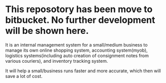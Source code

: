 # **This reposotory has been move to bitbucket. No further development will be shown here.**

<p>It is an internal management system for a small/medium business to manage its own online shopping system, accounting system(myob), logistics systems(including auto creation of consignment notes from various couriers), and inventory tracking system.

It will help a small/business runs faster and more accurate, which then will save a lot of cost.</p>
